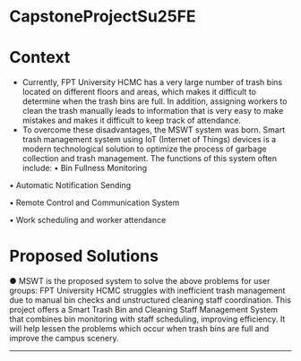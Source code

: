 # CapstoneProjectSu25FE
# Context
-	Currently, FPT University HCMC has a very large number of trash bins located on different floors and areas, which makes it difficult to determine when the trash bins are full. In addition, assigning workers to clean the trash manually leads to information that is very easy to make mistakes and makes it difficult to keep track of attendance.
-	To overcome these disadvantages, the MSWT system was born. Smart trash management system using IoT (Internet of Things) devices is a modern technological solution to optimize the process of garbage collection and trash management. The functions of this system often include:
•	Bin Fullness Monitoring

•	Automatic Notification Sending

•	Remote Control and Communication System

•	Work scheduling and worker attendance

# Proposed Solutions
●	MSWT is the proposed system to solve the above problems for user groups:
FPT University HCMC struggles with inefficient trash management due to manual bin checks and unstructured cleaning staff coordination. This project offers a Smart Trash Bin and Cleaning Staff Management System that combines bin monitoring with staff scheduling, improving efficiency. It will help lessen the problems which occur when trash bins are full and improve the campus scenery.
****

